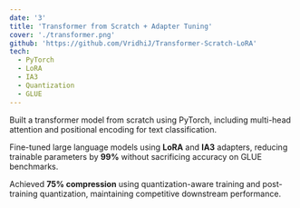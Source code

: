 ```yaml
---
date: '3'
title: 'Transformer from Scratch + Adapter Tuning'
cover: './transformer.png'
github: 'https://github.com/VridhiJ/Transformer-Scratch-LoRA'
tech:
  - PyTorch
  - LoRA
  - IA3
  - Quantization
  - GLUE
---
```


Built a transformer model from scratch using PyTorch, including multi-head attention and positional encoding for text classification.

Fine-tuned large language models using **LoRA** and **IA3** adapters, reducing trainable parameters by **99%** without sacrificing accuracy on GLUE benchmarks.

Achieved **75% compression** using quantization-aware training and post-training quantization, maintaining competitive downstream performance.

